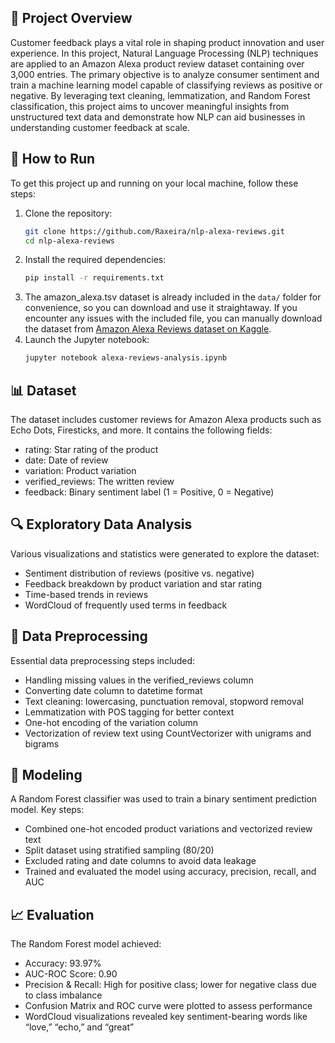## 🧬 Project Overview
Customer feedback plays a vital role in shaping product innovation and user experience. In this project, Natural Language Processing (NLP) techniques are applied to an Amazon Alexa product review dataset containing over 3,000 entries. The primary objective is to analyze consumer sentiment and train a machine learning model capable of classifying reviews as positive or negative. By leveraging text cleaning, lemmatization, and Random Forest classification, this project aims to uncover meaningful insights from unstructured text data and demonstrate how NLP can aid businesses in understanding customer feedback at scale.

## 🚀 How to Run
To get this project up and running on your local machine, follow these steps:
1. Clone the repository:
   ```bash
   git clone https://github.com/Raxeira/nlp-alexa-reviews.git
   cd nlp-alexa-reviews
2. Install the required dependencies:
   ```bash
   pip install -r requirements.txt
3. The amazon_alexa.tsv dataset is already included in the `data/` folder for convenience, so you can download and use it straightaway. If you encounter any issues with the included file, you can manually download the dataset from [Amazon Alexa Reviews dataset on Kaggle](https://www.kaggle.com/datasets/sid321axn/amazon-alexa-reviews).
4. Launch the Jupyter notebook:
   ```bash
   jupyter notebook alexa-reviews-analysis.ipynb

## 📊 Dataset
The dataset includes customer reviews for Amazon Alexa products such as Echo Dots, Firesticks, and more. It contains the following fields:
- rating: Star rating of the product
- date: Date of review
- variation: Product variation
- verified_reviews: The written review
- feedback: Binary sentiment label (1 = Positive, 0 = Negative)

## 🔍 Exploratory Data Analysis
Various visualizations and statistics were generated to explore the dataset:
- Sentiment distribution of reviews (positive vs. negative)
- Feedback breakdown by product variation and star rating
- Time-based trends in reviews
- WordCloud of frequently used terms in feedback

## 🧹 Data Preprocessing
Essential data preprocessing steps included:
- Handling missing values in the verified_reviews column
- Converting date column to datetime format
- Text cleaning: lowercasing, punctuation removal, stopword removal
- Lemmatization with POS tagging for better context
- One-hot encoding of the variation column
- Vectorization of review text using CountVectorizer with unigrams and bigrams

## 🧠 Modeling
A Random Forest classifier was used to train a binary sentiment prediction model. Key steps:
- Combined one-hot encoded product variations and vectorized review text
- Split dataset using stratified sampling (80/20)
- Excluded rating and date columns to avoid data leakage
- Trained and evaluated the model using accuracy, precision, recall, and AUC

## 📈 Evaluation
The Random Forest model achieved:
- Accuracy: 93.97%
- AUC-ROC Score: 0.90
- Precision & Recall: High for positive class; lower for negative class due to class imbalance
- Confusion Matrix and ROC curve were plotted to assess performance
- WordCloud visualizations revealed key sentiment-bearing words like “love,” “echo,” and “great”
